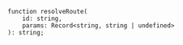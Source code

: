 <div class="ts-block">

```dts
function resolveRoute(
	id: string,
	params: Record<string, string | undefined>
): string;
```

</div>
